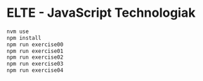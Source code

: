 # **ELTE - JavaScript Technologiak**

```bash
nvm use
npm install
npm run exercise00
npm run exercise01
npm run exercise02
npm run exercise03
npm run exercise04
```